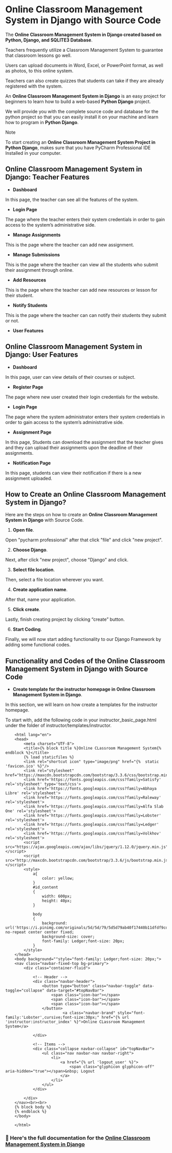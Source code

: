 # Online Classroom Management System in Django with Source Code

The **Online Classroom Management System in Django created based on Python, Django, and SQLITE3 Database**.

Teachers frequently utilize a Classroom Management System to guarantee that classroom lessons go well. 

Users can upload documents in Word, Excel, or PowerPoint format, as well as photos, to this online system.

Teachers can also create quizzes that students can take if they are already registered with the system.

An **Online Classroom Management System in Django** is an easy project for beginners to learn how to build a web-based **Python Django** project.

We will provide you with the complete source code and database for the python project so that you can easily install it on your machine and learn how to program in **Python Django**.

>[!NOTE]
>To start creating an **Online Classroom Management System Project in Python Django**, makes sure that you have PyCharm Professional IDE Installed in your computer.

##  Online Classroom Management System in Django: Teacher Features

* **Dashboard**

In this page, the teacher can see all the features of the system.

* **Login Page**

The page where the teacher enters their system credentials in order to gain access to the system’s administrative side.

*  **Manage Assignments**

This is the page where the teacher can add new assignment.

*  **Manage Submissions**

This is the page where the teacher can view all the students who submit their assignment through online.

* **Add Resources**

This is the page where the teacher can add new resources or lesson for their student.

* **Notify Students**

This is the page where the teacher can can notify their students they submit or not.

* **User Features**

## Online Classroom Management System in Django: User Features

*  **Dashboard**

In this page, user can view details of their courses or subject.

* **Register Page**

The page where new user created their login credentials for the website.

* **Login Page**

The page where the system administrator enters their system credentials in order to gain access to the system’s administrative side.

* **Assignment Page**

In this page, Students can download the assignment that the teacher gives and they can upload their assignments upon the deadline of their assignments.

* **Notification Page**

In this page, students can view their notification if there is a new assignment uploaded.

## How to Create an Online Classroom Management System in Django?

Here are the steps on how to create an **Online Classroom Management System in Django** with Source Code.

1. **Open file**.

Open "pycharm professional" after that click "file" and click "new project".

2. **Choose Django**.

Next, after click "new project", choose "Django" and click.

3. **Select file location**.

Then, select a file location wherever you want.

4. **Create application name**.

After that, name your application.

5. **Click create**.

Lastly, finish creating project by clicking “create” button.

6. **Start Coding**.

Finally, we will now start adding functionality to our Django Framework by adding some functional codes.

## Functionality and Codes of the Online Classroom Management System in Django with Source Code

*   **Create template for the instructor homepage in Online Classroom Management System in Django**.

In this section, we will learn on how create a templates for the instructor homepage. 

To start with, add the following code in your instructor_basic_page.html under the folder of instructor/templates/instructor.

```<!DOCTYPE html>
    <html lang="en">
    <head>
        <meta charset="UTF-8">
        <title>{% block title %}Online CLassroom Management System{% endblock %}</title>
        {% load staticfiles %}
        <link rel="shortcut icon" type="image/png" href="{%  static 'favicon.ico' %}"/>
        <link rel="stylesheet" href="https://maxcdn.bootstrapcdn.com/bootstrap/3.3.6/css/bootstrap.min.css">
        <link href='https://fonts.googleapis.com/css?family=Satisfy' rel='stylesheet' type='text/css'>
        <link href='https://fonts.googleapis.com/css?family=Abhaya Libre' rel='stylesheet'>
        <link href='https://fonts.googleapis.com/css?family=Raleway' rel='stylesheet'>
        <link href='https://fonts.googleapis.com/css?family=Alfa Slab One' rel='stylesheet'>
        <link href='https://fonts.googleapis.com/css?family=Lobster' rel='stylesheet'>
        <link href='https://fonts.googleapis.com/css?family=Ledger' rel='stylesheet'>
        <link href='https://fonts.googleapis.com/css?family=Volkhov' rel='stylesheet'>
        <script src="https://ajax.googleapis.com/ajax/libs/jquery/1.12.0/jquery.min.js"></script>
        <script src="http://maxcdn.bootstrapcdn.com/bootstrap/3.3.6/js/bootstrap.min.js"></script>
        <style>
            a{
                color: yellow;
            }
            #id_content
            {
                width: 600px;
                height: 40px;
            }

            body
            {
                background: url('https://i.pinimg.com/originals/5d/5d/79/5d5d79ab40f17440b11dfdf9cd0f1f08.jpg') no-repeat center center fixed;
                background-size: cover;
                font-family: Ledger;font-size: 20px;
            }
        </style>
    </head>
    <body background=""style="font-family: Ledger;font-size: 20px;">
    <nav class="navbar-fixed-top bg-primary">
        <div class="container-fluid">

            <!-- Header -->
            <div class="navbar-header">
                <button type="button" class="navbar-toggle" data-toggle="collapse" data-target="#topNavBar">
                    <span class="icon-bar"></span>
                    <span class="icon-bar"></span>
                    <span class="icon-bar"></span>
                </button>
                         <a class="navbar-brand" style="font-family:'Lobster',cursive;font-size:30px;" href="{% url 'instructor:instructor_index' %}">Online CLassroom Management System</a>

            </div>

            <!-- Items -->
            <div class="collapse navbar-collapse" id="topNavBar">
                <ul class="nav navbar-nav navbar-right">
                    <li>
                        <a href="{% url 'logout_user' %}">
                            <span class="glyphicon glyphicon-off" aria-hidden="true"></span>&nbsp; Logout
                        </a>
                    </li>
                </ul>
            </div>

        </div>
    </nav><br><br>
    {% block body %}
    {% endblock %}
    </body>
 
    </html>
 ```


### 📌 Here's the full documentation for the [Online Classroom Management System in Django](https://itsourcecode.com/free-projects/python-projects/online-classroom-management-system-in-django-with-source-code/)




